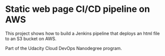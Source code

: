 # Static web page CI/CD pipeline on AWS

This project shows how to build a Jenkins pipeline that deploys an html file to an S3 bucket on AWS.

Part of the Udacity Cloud DevOps Nanodegree program.